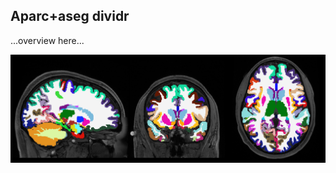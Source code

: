 ## Aparc+aseg dividr

...overview here...



![hippo](https://github.com/iamnielsjanssen/aparcDividr/blob/master/aparc_dividr_loop.gif)
